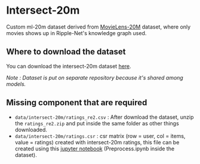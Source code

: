 # Intersect-20m
Custom ml-20m dataset derived from [MovieLens-20M](https://grouplens.org/datasets/movielens/20m/) dataset, where only movies shows up in Ripple-Net's knowledge graph used.

## Where to download the dataset
You can download the intersect-20m dataset [here](https://github.com/Jessinra/GDP-KG-Dataset). 

*Note : Dataset is put on separate repository because it's shared among models.*

## Missing component that are required 
- `data/intersect-20m/ratings_re2.csv` : After download the dataset, unzip the `ratings_re2.zip` and put inside the same folder as other things downloaded.
- `data/intersect-20m/ratings.csr` : csr matrix (row = user, col = items, value = ratings) created with intersect-20m ratings, this file can be created using this [jupyter notebook](https://github.com/Jessinra/GDP-KG-Dataset/blob/master/Preprocess.ipynb) (Preprocess.ipynb inside the dataset).